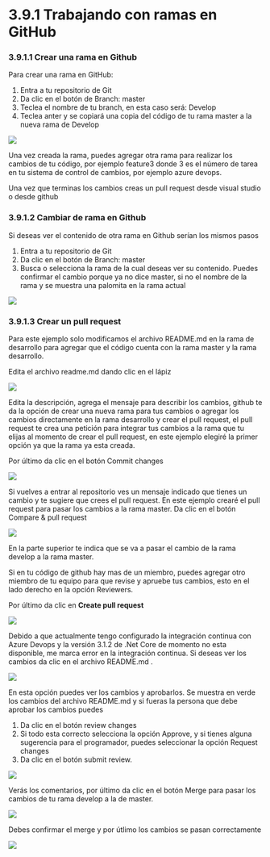 # 3.9.1 Trabajando con ramas en GitHub

### 3.9.1.1 Crear una rama en Github

Para crear una rama en GitHub:

1. Entra a tu repositorio de Git
2. Da clic en el botón de Branch: master
3. Teclea el nombre de tu branch, en esta caso será: Develop
4. Teclea anter y se copiará una copia del código de tu rama master a la nueva rama de Develop

![](../../.gitbook/assets/image%20%28293%29.png)

Una vez creada la rama, puedes agregar otra rama para realizar los cambios de tu código, por ejemplo feature3 donde 3 es el número de tarea en tu sistema de control de cambios, por ejemplo azure devops.

Una vez que terminas los cambios creas un pull request desde visual studio o desde github

### 3.9.1.2 Cambiar de rama en Github

Si deseas ver el contenido de otra rama en Github serían los mismos pasos

1. Entra a tu repositorio de Git
2. Da clic en el botón de Branch: master
3. Busca o selecciona la rama de la cual deseas ver su contenido. Puedes confirmar el cambio porque ya no dice master, si no el nombre de la rama y se muestra una palomita en la rama actual

![](../../.gitbook/assets/image%20%28286%29.png)

### 3.9.1.3 Crear un pull request

Para este ejemplo solo modificamos el archivo README.md en la rama de desarrollo para agregar que el código cuenta con la rama master y la rama desarrollo.

Edita el archivo readme.md dando clic en el lápiz

![](../../.gitbook/assets/image%20%28241%29.png)

Edita la descripción, agrega el mensaje para describir los cambios, github te da la opción de crear una nueva rama para tus cambios o agregar los cambios directamente en la rama desarrollo y crear el pull request, el pull request te crea una petición para integrar tus cambios a la rama que tu elijas al momento de crear el pull request, en este ejemplo elegiré la primer opción ya que la rama ya esta creada.

Por último da clic en el botón Commit changes

![](../../.gitbook/assets/image%20%2869%29.png)

Si vuelves a entrar al repositorio ves un mensaje indicado que tienes un cambio y te sugiere que crees el pull request. En este ejemplo crearé el pull request para pasar los cambios a la rama master. Da clic en el botón Compare & pull request

![](../../.gitbook/assets/image%20%28295%29.png)

En la parte superior te indica que se va a pasar el cambio de la rama develop a la rama master.

Si en tu código de github hay mas de un miembro, puedes agregar otro miembro de tu equipo para que revise y apruebe tus cambios, esto en el lado derecho en la opción Reviewers.

Por último da clic en **Create pull request**

![](../../.gitbook/assets/image%20%28272%29.png)

Debido a que actualmente tengo configurado la integración continua con Azure Devops y la versión 3.1.2 de .Net Core de momento no esta disponible, me marca error en la integración continua. Si deseas ver los cambios da clic en el archivo README.md . 

![](../../.gitbook/assets/image%20%28338%29.png)

En esta opción puedes ver los cambios y aprobarlos. Se muestra en verde los cambios del archivo README.md y si fueras la persona que debe aprobar los cambios puedes 

1. Da clic en el botón review changes
2. Si todo esta correcto selecciona la opción Approve, y si tienes alguna sugerencia para el programador, puedes seleccionar la opción Request changes
3. Da clic en el botón submit review.

![](../../.gitbook/assets/image%20%28140%29.png)

Verás los comentarios, por último da clic en el botón Merge para pasar los cambios de tu rama develop a la de master.

![](../../.gitbook/assets/image%20%2885%29.png)

Debes confirmar el merge y por útlimo los cambios se pasan correctamente 

![](../../.gitbook/assets/image%20%2838%29.png)







